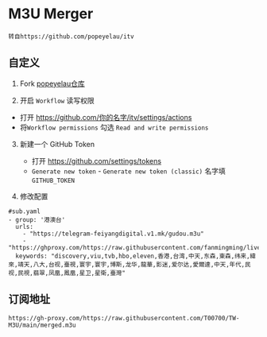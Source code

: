 # M3U Merger

`转自https://github.com/popeyelau/itv`

## 自定义

1. Fork [popeyelau仓库](https://github.com/popeyelau/itv/)

2. 开启 `Workflow` 读写权限

- 打开 https://github.com/你的名字/itv/settings/actions
- 将`Workflow permissions` 勾选 `Read and write permissions`

3. 新建一个 GitHub Token
   - 打开 https://github.com/settings/tokens
   - `Generate new token` - `Generate new token (classic)` 名字填 `GITHUB_TOKEN`

4. 修改配置
```
#sub.yaml
- group: '港澳台' 
  urls:
    - "https://telegram-feiyangdigital.v1.mk/gudou.m3u"
    - "https://ghproxy.com/https://raw.githubusercontent.com/fanmingming/live/main/tv/m3u/global.m3u"
  keywords: "discovery,viu,tvb,hbo,eleven,香港,台湾,中天,东森,東森,纬来,緯來,靖天,八大,台视,臺視,寰宇,寰宇,博斯,龙华,龍華,影迷,爱尔达,愛爾達,中天,年代,民视,民視,翡翠,凤凰,鳳凰,星卫,星衛,臺灣"
```

## 订阅地址
~~~
https://gh-proxy.com/https://raw.githubusercontent.com/T00700/TW-M3U/main/merged.m3u
~~~
